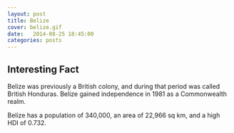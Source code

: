 ```yaml
---
layout: post
title: Belize
cover: belize.gif
date:   2014-08-25 18:45:00
categories: posts
---
```


## Interesting Fact

Belize was previously a British colony, and during that period was called British Honduras. Belize gained independence in 1981 as a Commonwealth realm.

Belize has a population of 340,000, an area of 22,966 sq km, and a high HDI of 0.732. 